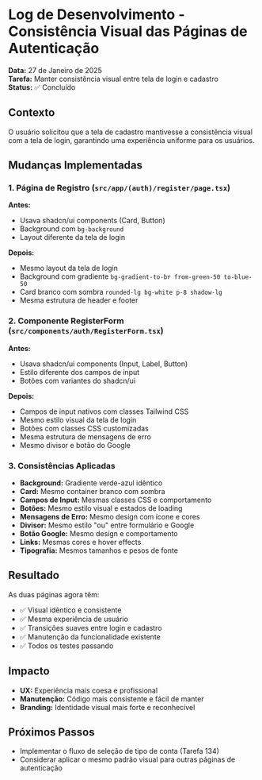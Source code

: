 # Log de Desenvolvimento - Consistência Visual das Páginas de Autenticação

**Data:** 27 de Janeiro de 2025  
**Tarefa:** Manter consistência visual entre tela de login e cadastro  
**Status:** ✅ Concluído

## Contexto

O usuário solicitou que a tela de cadastro mantivesse a consistência visual com a tela de login, garantindo uma experiência uniforme para os usuários.

## Mudanças Implementadas

### 1. Página de Registro (`src/app/(auth)/register/page.tsx`)

**Antes:**

- Usava shadcn/ui components (Card, Button)
- Background com `bg-background`
- Layout diferente da tela de login

**Depois:**

- Mesmo layout da tela de login
- Background com gradiente `bg-gradient-to-br from-green-50 to-blue-50`
- Card branco com sombra `rounded-lg bg-white p-8 shadow-lg`
- Mesma estrutura de header e footer

### 2. Componente RegisterForm (`src/components/auth/RegisterForm.tsx`)

**Antes:**

- Usava shadcn/ui components (Input, Label, Button)
- Estilo diferente dos campos de input
- Botões com variantes do shadcn/ui

**Depois:**

- Campos de input nativos com classes Tailwind CSS
- Mesmo estilo visual da tela de login
- Botões com classes CSS customizadas
- Mesma estrutura de mensagens de erro
- Mesmo divisor e botão do Google

### 3. Consistências Aplicadas

- **Background:** Gradiente verde-azul idêntico
- **Card:** Mesmo container branco com sombra
- **Campos de Input:** Mesmas classes CSS e comportamento
- **Botões:** Mesmo estilo visual e estados de loading
- **Mensagens de Erro:** Mesmo design com ícone e cores
- **Divisor:** Mesmo estilo "ou" entre formulário e Google
- **Botão Google:** Mesmo design e comportamento
- **Links:** Mesmas cores e hover effects
- **Tipografia:** Mesmos tamanhos e pesos de fonte

## Resultado

As duas páginas agora têm:

- ✅ Visual idêntico e consistente
- ✅ Mesma experiência de usuário
- ✅ Transições suaves entre login e cadastro
- ✅ Manutenção da funcionalidade existente
- ✅ Todos os testes passando

## Impacto

- **UX:** Experiência mais coesa e profissional
- **Manutenção:** Código mais consistente e fácil de manter
- **Branding:** Identidade visual mais forte e reconhecível

## Próximos Passos

- Implementar o fluxo de seleção de tipo de conta (Tarefa 134)
- Considerar aplicar o mesmo padrão visual para outras páginas de autenticação

